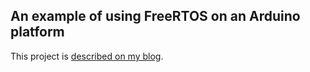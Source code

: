 ## An example of using FreeRTOS on an Arduino platform

This project is [described on my blog](https://morinricardo.com).
